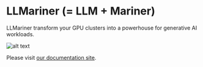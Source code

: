 # LLMariner (= LLM + Mariner)

LLMariner transform your GPU clusters into a powerhouse for generative AI workloads.

![alt text](https://github.com/llmariner.github/blob/main/images/logo.png?raw=true)

Please visit [our documentation site](https://llmariner.readthedocs.io/).
